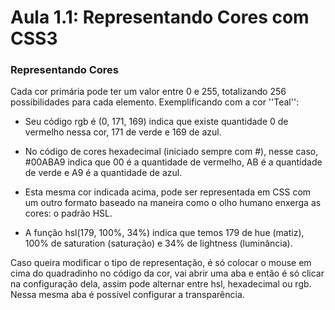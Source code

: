 # Aula 1.1: Representando Cores com CSS3

### Representando Cores 

Cada cor primária pode ter um valor entre 0 e 255, totalizando 256 possibilidades para cada elemento.
Exemplificando com a cor ''Teal'':   

 

* Seu código rgb é (0, 171, 169) indica que existe quantidade 0 de vermelho nessa cor, 171 de verde e 169 de azul.  

* No código de cores hexadecimal (iniciado sempre com #), nesse caso, #00ABA9 indica que 00 é a quantidade de vermelho, AB é a quantidade de verde e A9 é a quantidade de azul. 
 
* Esta mesma cor indicada acima, pode ser representada em CSS com um outro formato baseado na maneira como o olho humano enxerga as cores: o padrão HSL.  

* A função hsl(179, 100%, 34%) indica que temos 179 de hue (matiz), 100% de saturation (saturação) e 34% de lightness (luminância). 

 
Caso queira modificar o tipo de representação, é só colocar o mouse em cima do quadradinho no código da cor, vai abrir uma aba e então é só clicar na configuração dela, assim pode alternar entre hsl, hexadecimal ou rgb. Nessa mesma aba é possível configurar a transparência. 

